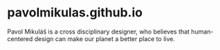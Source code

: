 # pavolmikulas.github.io
Pavol Mikuláš is a cross disciplinary designer, who believes that human-centered design can make our planet a better place to live.
